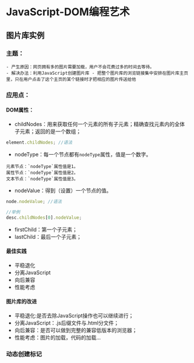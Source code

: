 # JavaScript-DOM编程艺术
## 图片库实例
### 主题：
    - 产生原因：网页拥有多的图片需要加载，用户不会花费过多的时间去等待。
    - 解决办法：利用JavaScript创建图片库 - 把整个图片库的浏览链接集中安排在图片库主页里，只在用户点击了这个主页的某个链接时才把相应的图片传送给他

### 应用点：
#### DOM属性：
- childNodes：用来获取任何一个元素的所有子元素；精确查找元素内的全体子元素；返回的是一个数组；
```javascript
element.childNodes; //语法
```
- nodeType：每一个节点都有`nodeType`属性，值是一个数字。
```
元素节点：`nodeType`属性值是1。
属性节点：`nodeType`属性值是2。
文本节点：`nodeType`属性值是3。
```
- nodeValue：得到（设置）一个节点的值。
```javascript
node.nodeValue; //语法

//举例
desc.childNodes[0].nodeValue;
```
- firstChild：第一个子元素；
- lastChild：最后一个子元素；
#### 最佳实践
- 平稳退化
- 分离JavaScript
- 向后兼容
- 性能考虑
#### 图片库的改进
- 平稳退化:是否去除JavaScript操作也可以继续进行；
- 分离JavaScript：.js后缀文件与.html分文件；
- 向后兼容：是否可以做到完整的兼容低版本的浏览器；
- 性能考虑：图片的加载，代码的加载...
### 动态创建标记